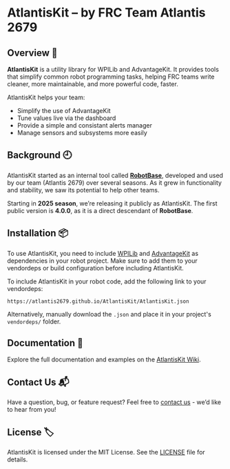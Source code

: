 # AtlantisKit – by FRC Team Atlantis 2679

## Overview 🧭

**AtlantisKit** is a utility library for WPILib and AdvantageKit. It provides tools that simplify common robot programming tasks, helping FRC teams write cleaner, more maintainable, and more powerful code, faster.

AtlantisKit helps your team:

- Simplify the use of AdvantageKit  
- Tune values live via the dashboard 
- Provide a simple and consistant alerts manager
- Manage sensors and subsystems more easily

## Background 🕘

AtlantisKit started as an internal tool called [**RobotBase**](https://github.com/Atlantis2679/RobotBase), developed and used by our team (Atlantis 2679) over several seasons. As it grew in functionality and stability, we saw its potential to help other teams.

Starting in **2025 season**, we’re releasing it publicly as AtlantisKit. The first public version is **4.0.0**, as it is a direct descendant of **RobotBase**.

## Installation 📦
To use AtlantisKit, you need to include [WPILib](https://github.com/wpilibsuite/allwpilib) and [AdvantageKit](https://github.com/AdvantageScope/AdvantageKit) as dependencies in your robot project. Make sure to add them to your vendordeps or build configuration before including AtlantisKit.

To include AtlantisKit in your robot code, add the following link to your vendordeps:

```https://atlantis2679.github.io/AtlantisKit/AtlantisKit.json```

Alternatively, manually download the `.json` and place it in your project's `vendordeps/` folder.

## Documentation 📖

Explore the full documentation and examples on the [AtlantisKit Wiki](https://github.com/Atlantis2679/AtlantisKit/wiki).

## Contact Us 📬

Have a question, bug, or feature request? Feel free to [contact us](https://github.com/Atlantis2679/AtlantisKit/wiki#contact-us) - we’d like to hear from you!

## License 🏷️

AtlantisKit is licensed under the MIT License. See the [LICENSE](LICENSE) file for details.
